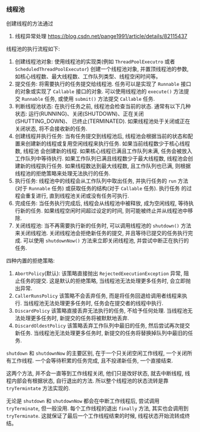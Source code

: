 ### 线程池
创建线程的方法通过 


1. 线程异常处理 https://blog.csdn.net/pange1991/article/details/82115437


线程池的执行流程如下:
1. 创建线程池对象: 使用线程池的实现类(例如 `ThreadPoolExecutro` 或者 `ScheduledThreadPoolExecutor`) 创建一个线程池对象, 并置顶线程池的参数,
如核心线程数、最大线程数、工作队列类型、线程空闲时间等。
2. 提交任务: 将需要执行的任务提交给线程池. 任务可以是实现了 `Runnable` 接口的对象或实现了 `Callable` 接口的对象. 可以使用线程池的 `execute()` 
方法提交 `Runnable` 任务, 或使用 `submit()` 方法提交 `Callable` 任务.
3. 判断线程池状态: 在执行任务之前, 线程池会检查当前的状态. 通常有以下几种状态: 运行(RUNNING)、关闭(SHUTDOWN)、正在关闭(SHUTTING_DOWN)、
已终止(TERMINATED). 如果线程池处于关闭或正在关闭状态, 将不会接收新的任务.
4. 创建线程并执行任务: 当有任务提交到线程池后, 线程池会根据当前的状态和配置来创建新的线程或复用空闲线程来执行任务. 如果当前线程数少于核心线程数, 线程池
会创建新的线程. 如果核心线程已满且工作队列未满, 任务会被放入工作队列中等待执行. 如果工作队列已满且线程数少于最大线程数, 线程池会创建新的线程执行任务. 
如果线程数达到最大线程数, 且工作队列也已满, 则根据线程池的拒绝策略来处理无法执行的任务.
5. 执行任务: 线程池中的线程会从工作队列中取出任务, 并执行任务的 `run` 方法(对于 `Runnable` 任务) 或获取任务的结构(对于 `Callable` 任务). 执行任务
的过程会重复进行, 直到线程池关闭或没有任务可执行.
6. 完成任务: 当任务执行完成后, 线程会从线程池中被释放, 成为空闲线程, 等待执行新的任务. 如果线程空闲时间超过设定的时间, 则可能被终止并从线程池中移除.
7. 关闭线程池: 当不再需要执行新的任务时, 可以调用线程池的 `shutdown()` 方法来关闭线程池. 关闭线程池会拒绝新任务的提交, 并且等待已提交的任务执行完成.
可以使用 `shutdownNow()` 方法来立即关闭线程池, 并尝试中断正在执行的任务.


四种内置的拒绝策略:
1. `AbortPolicy`(默认): 该策略直接抛出 `RejectedExecutionException` 异常, 阻止任务的提交. 这是默认的拒绝策略, 当线程池无法处理更多任务时,
会立即抛出异常.
2. `CallerRunsPolicy` 该策略不会丢弃任务, 而是将任务回退给调用者线程来执行. 当线程池无法处理更多任务时, 任务会在提交者的线程中执行.
3. `DiscardPolicy` 该策略直接丢弃无法执行的任务, 不给予任何处理. 当线程池无法处理更多任务时, 新提交的任务将被默默地丢弃.
4. `DiscardOldestPolicy` 该策略丢弃工作队列中最旧的任务, 然后尝试再次提交新任务. 当线程池无法处理更多任务时, 新提交的任务将替换掉队列中最旧的任务.


`shutdown` 和 `shutdownNow` 的主要区别, 在于一个只关闭空闲工作线程, 一个关闭所有工作线程. 一个会等待积累的任务完成, 且不投递新任务, 一个直接结束.

这两个方法, 并不会一直等到工作线程关闭, 他们只是改好状态, 就去中断线程, 线程内部会有根据状态, 自行退出的方法. 所以整个线程池的状态流转是靠 `tryTermintate`
方法实现的.

无论是 `shutdown` 和 `shutdownNow` 都会在中断工作线程后, 尝试调用 `tryTerminate`, 但一般没用. 每个工作线程的退出 `finally` 方法, 其实也会调用到
`tryTerminate`. 这就保证了最后一个工作线程结束的时候, 线程状态开始流转成终结。
